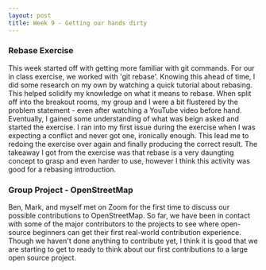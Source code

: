 ```yaml
---
layout: post
title: Week 9 - Getting our hands dirty
---
```

### Rebase Exercise
This week started off with getting more familiar with git commands. For our in class exercise, we worked with 'git rebase'. Knowing this ahead of time, I did some research on my own by watching a quick tutorial about rebasing. This helped solidify my knowledge on what it means to rebase. When split off into the breakout rooms, my group and I were a bit flustered by the problem statement - even after watching a YouTube video before hand. Eventually, I gained some understanding of what was beign asked and started the exercise. I ran into my first issue during the exercise when I was expecting a conflict and never got one, ironically enough. This lead me to redoing the exercise over again and finally producing the correct result. The takeaway I got from the exercise was that rebase is a very daungting concept to grasp and even harder to use, however I think this activity was good for a rebasing introduction.

### Group Project - OpenStreetMap
Ben, Mark, and myself met on Zoom for the first time to discuss our possible contributions to OpenStreetMap. So far, we have been in contact with some of the major contributors to the projects to see where open-source beginners can get their first real-world contribution experience. Though we haven't done anything to contribute yet, I think it is good that we are starting to get to ready to think about our first contributions to a large open source project.

